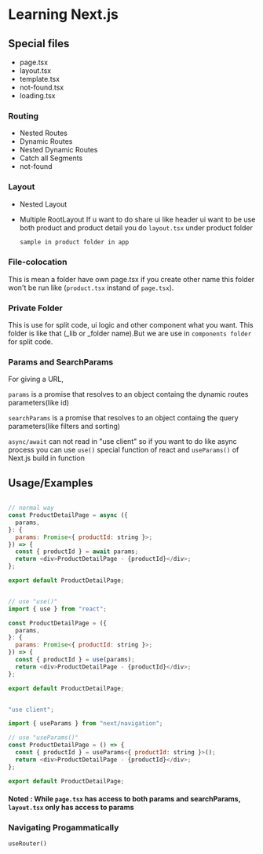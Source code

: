 # Learning Next.js

## Special files

- page.tsx
- layout.tsx
- template.tsx
- not-found.tsx
- loading.tsx

### Routing

- Nested Routes
- Dynamic Routes
- Nested Dynamic Routes
- Catch all Segments
- not-found

### Layout

- Nested Layout
- Multiple RootLayout
  If u want to do share ui like header ui want to be use both product and product detail you do `layout.tsx` under product folder

  ```bash
  sample in product folder in app
  ```

### File-colocation

This is mean a folder have own page.tsx if you create other name this folder won't be run like (`product.tsx` instand of `page.tsx`).

### Private Folder

This is use for split code, ui logic and other component what you want. This folder is like that (\_lib or \_folder name).But we are use in `components folder` for split code.

### Params and SearchParams

For giving a URL,

`params` is a promise that resolves to an object containg the dynamic routes parameters(like id)

`searchParams` is a promise that resolves to an object containg the query parameters(like filters and sorting)

`async/await` can not read in "use client" so if you want to do like async process you can use `use()` special function of react and `useParams()` of Next.js build in function

## Usage/Examples

```javascript

// normal way
const ProductDetailPage = async ({
  params,
}: {
  params: Promise<{ productId: string }>;
}) => {
  const { productId } = await params;
  return <div>ProductDetailPage - {productId}</div>;
};

export default ProductDetailPage;
```

```javascript

// use "use()"
import { use } from "react";

const ProductDetailPage = ({
  params,
}: {
  params: Promise<{ productId: string }>;
}) => {
  const { productId } = use(params);
  return <div>ProductDetailPage - {productId}</div>;
};

export default ProductDetailPage;
```

```javascript

"use client";

import { useParams } from "next/navigation";

// use "useParams()"
const ProductDetailPage = () => {
  const { productId } = useParams<{ productId: string }>();
  return <div>ProductDetailPage - {productId}</div>;
};

export default ProductDetailPage;
```

#### Noted : While `page.tsx` has access to both params and searchParams, `layout.tsx` only has access to params

### Navigating Progammatically

`useRouter()`
